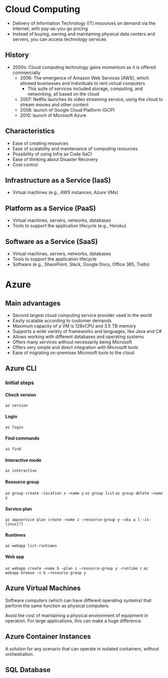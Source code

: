 # Cloud Computing

- Delivery of Information Technology (IT) resources on demand via the Internet, with pay-as-you-go pricing
- Instead of buying, owning and maintaining physical data centers and servers, you can access technology services

## History

- 2000s: Cloud computing technology gains momentum as it is offered commercially
  - 2006: The emergence of Amazon Web Services (AWS), which allowed businesses and individuals to rent virtual computers
    - This suite of services included storage, computing, and networking, all based on the cloud
  - 2007: Netflix launches its video streaming service, using the cloud to stream movies and other content
  - 2008: launch of Google Cloud Platform (GCP)
  - 2010: launch of Microsoft Azure

## Characteristics

- Ease of creating resources
- Ease of scalability and maintenance of computing resources
- Possibility of using Infra as Code (IaC)
- Ease of thinking about Disaster Recovery
- Cost control

## Infrastructure as a Service (IaaS)

- Virtual machines (e.g., AWS instances, Azure VMs)

## Platform as a Service (PaaS)

- Virtual machines, servers, networks, databases
- Tools to support the application lifecycle (e.g., Heroku)

## Software as a Service (SaaS)

- Virtual machines, servers, networks, databases
- Tools to support the application lifecycle
- Software (e.g., SharePoint, Slack, Google Docs, Office 365, Trello)

# Azure

## Main advantages

- Second largest cloud computing service provider used in the world
- Easily scalable according to customer demands
- Maximum capacity of a VM is 128vCPU and 3.5 TB memory
- Supports a wide variety of frameworks and languages, like Java and C#
- Allows working with different databases and operating systems
- Offers many services without necessarily being Microsoft
- Offers very simple and direct integration with Microsoft tools
- Ease of migrating on-premises Microsoft tools to the cloud

## Azure CLI

### Initial steps

#### Check version

```az version```

#### Login

```az login```

#### Find commands

```az find```

#### Interactive mode

```az interactive```

#### Resource group

```az group create –location x –name y```
```az group list```
```az group delete –name y```

#### Service plan

```az appservice plan create –name z –resource-group y –sku a [--is-linux|?]```

#### Runtimes

```az webapp list-runtimes```

#### Web app

```az webapp create –name b –plan z –resource-group y –runtime c```
```az webapp browse -n b –resource-group y```

## Azure Virtual Machines

Software computers (which can have different operating systems) that perform the same function as physical computers.

Avoid the cost of maintaining a physical environment of equipment in operation. For large applications, this can make a huge difference.

## Azure Container Instances

A solution for any scenario that can operate in isolated containers, without orchestration.

## SQL Database

